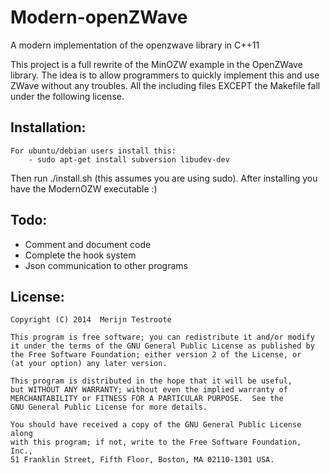Modern-openZWave
==========

A modern implementation of the openzwave library in C++11

This project is a full rewrite of the MinOZW example in the OpenZWave library. The idea is to allow programmers to quickly implement this and use ZWave without any troubles. All the including files EXCEPT the Makefile fall under the following license.

Installation:
-----
    For ubuntu/debian users install this:
        - sudo apt-get install subversion libudev-dev

Then run ./install.sh (this assumes you are using sudo). 
After installing you have the ModernOZW executable :)

Todo:
-----
- Comment and document code
- Complete the hook system
- Json communication to other programs

License:
-----


    Copyright (C) 2014  Merijn Testroote

    This program is free software; you can redistribute it and/or modify
    it under the terms of the GNU General Public License as published by
    the Free Software Foundation; either version 2 of the License, or
    (at your option) any later version.

    This program is distributed in the hope that it will be useful,
    but WITHOUT ANY WARRANTY; without even the implied warranty of
    MERCHANTABILITY or FITNESS FOR A PARTICULAR PURPOSE.  See the
    GNU General Public License for more details.

    You should have received a copy of the GNU General Public License along
    with this program; if not, write to the Free Software Foundation, Inc.,
    51 Franklin Street, Fifth Floor, Boston, MA 02110-1301 USA.

